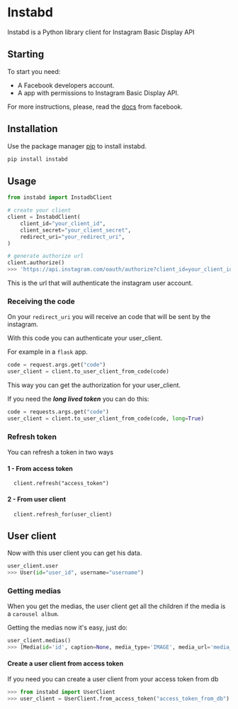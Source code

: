 # Instabd

Instabd is a Python library client for Instagram Basic Display API

## Starting

To start you need:

- A Facebook developers account.
- A app with permissions to Instagram Basic Display API.

For more instructions, please, read the [docs](https://developers.facebook.com/docs/instagram-basic-display-api/) from facebook.

## Installation

Use the package manager [pip](https://pip.pypa.io/en/stable/) to install instabd.

```bash
pip install instabd
```

## Usage

```python
from instabd import InstadbClient

# create your client
client = InstabdClient(
    client_id="your_client_id",
    client_secret="your_client_secret",
    redirect_uri="your_redirect_uri",
)

# generate authorize url
client.authorize()
>>> 'https://api.instagram.com/oauth/authorize?client_id=your_client_id&redirect_uri=your_redirect_uri&scope=user_profile,user_media&response_type=code'
```

This is the url that will authenticate the instagram user account.

### Receiving the code

On your `redirect_uri` you will receive an code that will be sent by the instagram.

With this code you can authenticate your user_client.

For example in a `flask` app.

```python
code = request.args.get("code")
user_client = client.to_user_client_from_code(code)
```

This way you can get the authorization for your user_client.

If you need the **_long lived token_** you can do this:

```python
code = requests.args.get("code")
user_client = client.to_user_client_from_code(code, long=True)
```

### Refresh token

You can refresh a token in two ways

#### 1 - From access token

```python3
  client.refresh("access_token")
```

#### 2 - From user client

```python3
  client.refresh_for(user_client)
```

## User client

Now with this user client you can get his data.

```python
user_client.user
>>> User(id="user_id", username="username")
```

### Getting medias

When you get the medias, the user client get all the children if the media is a `carousel album`.

Getting the medias now it's easy, just do:

```python
user_client.medias()
>>> [Media(id='id', caption=None, media_type='IMAGE', media_url='media_url', permalink='permalink', thumbnail_url=None, timestamp='2022-02-03T13:26:29+0000', username='username', children=[])]
```

#### Create a user client from access token

If you need you can create a user client from your access token from db

```python
>>> from instabd import UserClient
>>> user_client = UserClient.from_access_token("access_token_from_db")
```
